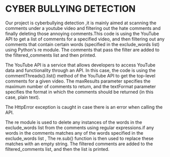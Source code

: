 # CYBER BULLYING DETECTION
Our project is cyberbullying detection ,it is mainly aimed at scanning the comments under a youtube video and filtering out the hate comments and finally deleting those annoying comments.This code is using the YouTube API to get a list of comments for a specified video, and then filtering out any comments that contain certain words (specified in the exclude_words list) using Python's re module. The comments that pass the filter are added to the filtered_comments list and then printed.

The YouTube API is a service that allows developers to access YouTube data and functionality through an API. In this case, the code is using the commentThreads().list() method of the YouTube API to get the top-level comments for a given video. The maxResults parameter specifies the maximum number of comments to return, and the textFormat parameter specifies the format in which the comments should be returned (in this case, plain text).

The HttpError exception is caught in case there is an error when calling the API.

The re module is used to delete any instances of the words in the exclude_words list from the comments using regular expressions.if any words in the comments  matches any of the words specified in the exclude_words list , The re.sub() function is then used to replace these matches with an empty string. The filtered comments are added to the filtered_comments list, and then the list is printed.
